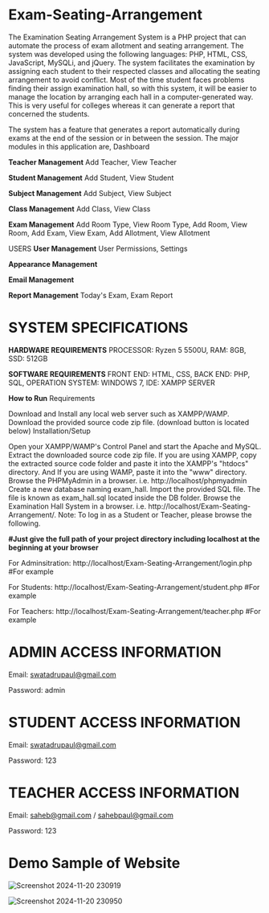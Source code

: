 # Exam-Seating-Arrangement

The Examination Seating Arrangement System is a PHP project that can automate the process of exam allotment and seating arrangement. 
The system was developed using the following languages: PHP, HTML, CSS, JavaScript, MySQLi, and jQuery.
The system facilitates the examination by assigning each student to their respected classes and allocating the seating arrangement to avoid conflict. 
Most of the time student faces problems finding their assign examination hall, so with this system, 
it will be easier to manage the location by arranging each hall in a computer-generated way. 
This is very useful for colleges whereas it can generate a report that concerned the students.

The system has a feature that generates a report automatically during exams at the end of the session or in between the session.
The major modules in this application are,
Dashboard


**Teacher Management**
Add Teacher,
View Teacher


**Student Management**
Add Student,
View Student


**Subject Management**
Add Subject,
View Subject


**Class Management**
Add Class,
View Class


**Exam Management**
Add Room Type,
View Room Type,
Add Room,
View Room,
Add Exam,
View Exam,
Add Allotment,
View Allotment


USERS
**User Management**
User Permissions,
Settings


**Appearance Management**


**Email Management**

**Report Management**
Today's Exam,
Exam Report


# SYSTEM SPECIFICATIONS
**HARDWARE REQUIREMENTS**
PROCESSOR: Ryzen 5 5500U,
RAM: 8GB,
SSD: 512GB


**SOFTWARE REQUIREMENTS**
FRONT END: HTML, CSS, 
BACK END: PHP, SQL, 
OPERATION SYSTEM: WINDOWS 7, 
IDE: XAMPP SERVER


**How to Run**
Requirements


Download and Install any local web server such as XAMPP/WAMP.
Download the provided source code zip file. (download button is located below)
Installation/Setup

Open your XAMPP/WAMP's Control Panel and start the Apache and MySQL.
Extract the downloaded source code zip file.
If you are using XAMPP, copy the extracted source code folder and paste it into the XAMPP's "htdocs" directory. And If you are using WAMP, paste it into the "www" directory.
Browse the PHPMyAdmin in a browser. i.e. http://localhost/phpmyadmin
Create a new database naming exam_hall.
Import the provided SQL file. The file is known as exam_hall.sql located inside the DB folder.
Browse the Examination Hall System in a browser. i.e. http://localhost/Exam-Seating-Arrangement/.
Note: To log in as a Student or Teacher, please browse the following.

**#Just give the full path of your project directory including localhost at the beginning at your browser**

For Adminsitration: http://localhost/Exam-Seating-Arrangement/login.php  #For example

For Students: http://localhost/Exam-Seating-Arrangement/student.php  #For example

For Teachers: http://localhost/Exam-Seating-Arrangement/teacher.php  #For example


# ADMIN ACCESS INFORMATION

Email: swatadrupaul@gmail.com

Password: admin



# STUDENT ACCESS INFORMATION

Email: swatadrupaul@gmail.com

Password: 123



# TEACHER ACCESS INFORMATION

Email: saheb@gmail.com / sahebpaul@gmail.com

Password: 123

# **Demo Sample of Website**

![Screenshot 2024-11-20 230919](https://github.com/user-attachments/assets/732161b6-2f33-4674-b295-cd30157b3338)


![Screenshot 2024-11-20 230950](https://github.com/user-attachments/assets/2969eb92-e49a-4a60-89c2-98d9584a4459)

